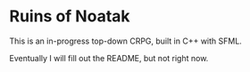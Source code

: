 # Ruins of Noatak

This is an in-progress top-down CRPG, built in C++ with SFML.

Eventually I will fill out the README, but not right now.